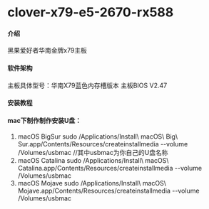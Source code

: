 # clover-x79-e5-2670-rx588

#### 介绍
黑果爱好者华南金牌x79主板

#### 软件架构
主板具体型号：华南X79蓝色内存槽版本 主板BIOS V2.47


#### 安装教程

#### mac下制作制作安装U盘：
1.  macOS BigSur
sudo /Applications/Install\ macOS\ Big\ Sur.app/Contents/Resources/createinstallmedia --volume /Volumes/usbmac //其中usbmac为你自己的U盘名称
2.  macOS Catalina
sudo /Applications/Install\ macOS\ Catalina.app/Contents/Resources/createinstallmedia --volume /Volumes/usbmac
3.  macOS Mojave
sudo /Applications/Install\ macOS\ Mojave.app/Contents/Resources/createinstallmedia --volume /Volumes/usbmac



